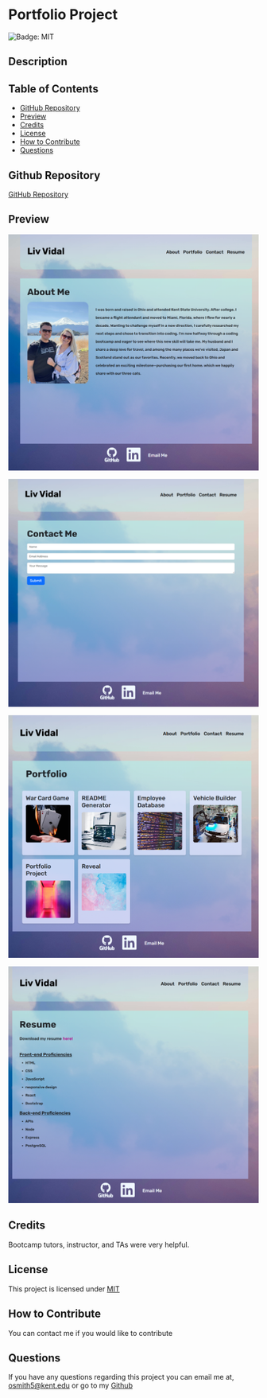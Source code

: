 # Portfolio Project

![Badge: MIT](https://img.shields.io/badge/License-MIT-blue.svg)

## Description

## Table of Contents

- [GitHub Repository](#github-repository)
- [Preview](#preview)
- [Credits](#credits)
- [License](#license)
- [How to Contribute](#how-to-contribute)
- [Questions](#questions)

## Github Repository

[GitHub Repository]()

## Preview

![portfolio about page](./src/assets/portfolioaboutss.png)

![portfolio contact page](./src/assets/portfoliocontactss.png)

![portfolio page](./src/assets/portfolioportss.png)

![portfolio resume page](.\src\assets\portfolioresumess.PNG)

## Credits

Bootcamp tutors, instructor, and TAs were very helpful.

## License

This project is licensed under [MIT](https://opensource.org/licenses/MIT)

## How to Contribute

You can contact me if you would like to contribute

## Questions

If you have any questions regarding this project you can email me at, [ osmith5@kent.edu](mailto:osmith5@kent.edu) or go to my [Github](https://github.com/Liv-5)
